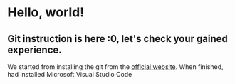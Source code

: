 # Hello, world!
## Git instruction is here :0, let's check your gained experience.
We started from installing the git from the [official website](https://git-scm.com/book/en/v2/Getting-Started-Installing-Git). When finished, had installed Microsoft Visual Studio Code